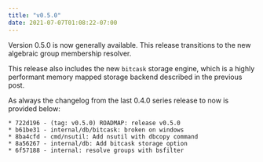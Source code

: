 ```yaml
---
title: "v0.5.0"
date: 2021-07-07T01:08:22-07:00
---
```


Version 0.5.0 is now generally available.  This release transitions to
the new algebraic group membership resolver.

This release also includes the new `bitcask` storage engine, which is
a highly performant memory mapped storage backend described in the
previous post.

As always the changelog from the last 0.4.0 series release to now is
provided below:

```text
* 722d196 - (tag: v0.5.0) ROADMAP: release v0.5.0
* b61be31 - internal/db/bitcask: broken on windows
* 8ba4cfd - cmd/nsutil: Add nsutil with dbcopy command
* 8a56267 - internal/db: Add bitcask storage option
* 6f57188 - internal: resolve groups with bsfilter
```
